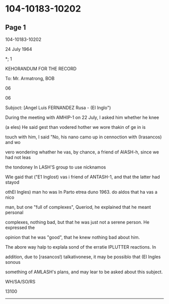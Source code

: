 # 104-10183-10202

## Page 1

104-10183-10202

24 July 1964

*; 1

KEHORANDUM FOR THE RECORD

To: Mr. Armatrong, BOB

06

06

Subjoct: [Angel Luis FERNANDEZ Rusa - (EI Inglo")

During the meeting with AMHIP-1 on 22 July, I asked him whether he knee

(a eles) He said gest than vodered hother we wore thakin of ge in is

touch with him, I said "No, his nano camo up in cennoction with (Irasancos) and wo

vero wondering whather he vas, by chance, a friend of AlASH-h, since we had not leas

the tondoney In LASH'S group to use nicknamos

WIe gaid that ("E1 Inglost) vas i friend of ANTASH-1, and that the latter had stayod

othEl Ingles) man ho was In Parto etrea duno 1963. do aldos that ha vas a nico

man, but one "full of complexes", Queriod, he explained that he meant personal

complexes, nothing bad, but that he was just not a serene person. He expressed the

opinion that he was "good", that he knew nothing bad about him.

The abore way halp to explala sond of the erratie IPLUTTER reactions. In

addition, due to [rasancos!) talkativonese, it may be possiblo that (El Ingles sonous

something of AMLASH's plans, and may lear to be asked about this subject.

WH/SA/SO/RS

13100

---

